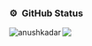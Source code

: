 

### ⚙️ &nbsp;GitHub Status

<p align="center">
<a href="https://github.com/anushkadar">
  <img align="left" src="https://github-readme-stats.vercel.app/api/top-langs/?username=anushkadar&layout=compact&hide=html" alt="anushkadar" /></p>
  <img align="center" src="https://github-readme-stats.vercel.app/api?username=anushkadar&show_icons=true&hide_border=true"/>
</a>
</p>
